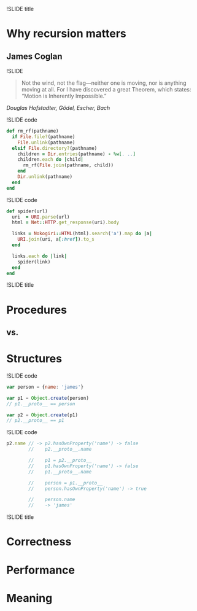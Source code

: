 !SLIDE title
# Why recursion matters
## James Coglan


!SLIDE

> Not the wind, not the flag—neither one is moving, nor is anything moving at
> all. For I have discovered a great Theorem, which states: “Motion is
> Inherently Impossible.”

<cite>Douglas Hofstadter, *Gödel, Escher, Bach*</cite>


!SLIDE code

```ruby
def rm_rf(pathname)
  if File.file?(pathname)
    File.unlink(pathname)
  elsif File.directory?(pathname)
    children = Dir.entries(pathname) - %w[. ..]
    children.each do |child|
      rm_rf(File.join(pathname, child))
    end
    Dir.unlink(pathname)
  end
end
```


!SLIDE code

```ruby
def spider(url)
  uri  = URI.parse(url)
  html = Net::HTTP.get_response(uri).body

  links = Nokogiri::HTML(html).search('a').map do |a|
    URI.join(uri, a[:href]).to_s
  end

  links.each do |link|
    spider(link)
  end
end
```


!SLIDE title

# Procedures
## vs.
# Structures


!SLIDE code

```js
var person = {name: 'james'}

var p1 = Object.create(person)
// p1.__proto__ == person

var p2 = Object.create(p1)
// p2.__proto__ == p1
```


!SLIDE code

```js
p2.name // -> p2.hasOwnProperty('name') -> false
        //    p2.__proto__.name

        //    p1 = p2.__proto__
        //    p1.hasOwnProperty('name') -> false
        //    p1.__proto__.name

        //    person = p1.__proto__
        //    person.hasOwnProperty('name') -> true

        //    person.name
        //    -> 'james'
```


!SLIDE title
# Correctness
# Performance
# Meaning

